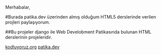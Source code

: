 Merhabalar,

#Burada patika.dev üzerinden almış olduğum HTML5 derslerinde verilen projleri paylaşıyorum.

##Bu projeler django ile Web Develobment Patikasında bulunan HTML derslerinin projeleridir.


[kodluyoruz.org](https://kodluyoruz.org/tr/kodluyoruz/)
[patika.dev](https://www.patika.dev/tr)

